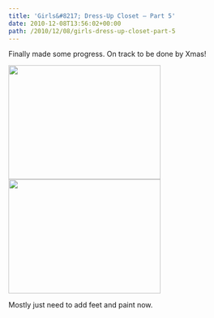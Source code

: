 ```yaml
---
title: 'Girls&#8217; Dress-Up Closet — Part 5'
date: 2010-12-08T13:56:02+00:00
path: /2010/12/08/girls-dress-up-closet-part-5
---
```

Finally made some progress. On track to be done by Xmas!
  
<img src="http://www.seancamden.com/wp-content/uploads/2010/12/2010-12-07-13.31.13-300x225.jpg" alt="" title="2010-12-07 13.31.13" width="300" height="225" class="alignnone size-medium wp-image-283" srcset="http://seancamden.cosm/wp-content/uploads/2010/12/2010-12-07-13.31.13-300x225.jpg 300w, http://seancamden.cosm/wp-content/uploads/2010/12/2010-12-07-13.31.13-1024x768.jpg 1024w" sizes="(max-width: 300px) 100vw, 300px" />
  
<img src="http://www.seancamden.com/wp-content/uploads/2010/12/2010-12-08-12.12.41-300x225.jpg" alt="" title="2010-12-08 12.12.41" width="300" height="225" class="alignnone size-medium wp-image-284" srcset="http://seancamden.cosm/wp-content/uploads/2010/12/2010-12-08-12.12.41-300x225.jpg 300w, http://seancamden.cosm/wp-content/uploads/2010/12/2010-12-08-12.12.41-1024x768.jpg 1024w" sizes="(max-width: 300px) 100vw, 300px" />
  
Mostly just need to add feet and paint now.
